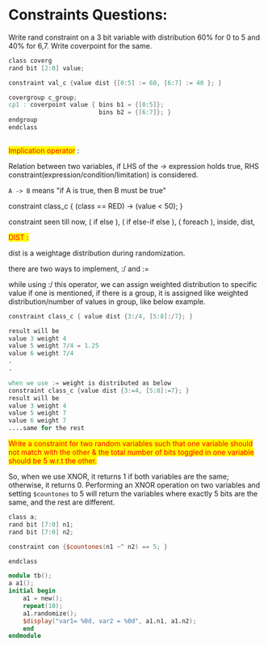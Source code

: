 # Constraints Questions:





Write rand constraint on a 3 bit variable with distribution 60% for 0 to 5 and 40% for 6,7. Write coverpoint for the same.

```verilog
class coverg
rand bit [2:0] value;

constraint val_c {value dist {[0:5] := 60, [6:7] := 40 }; }

covergroup c_group;
cp1 : coverpoint value { bins b1 = {[0:5]};
                         bins b2 = {[6:7]}; }
endgroup
endclass
                         
```

<mark style="color:red;">Implication operator</mark> :&#x20;

Relation between two variables, if LHS of the -> expression holds true, RHS constraint(expression/condition/limitation) is considered.&#x20;

`A -> B` means "if A is true, then B must be true"

constraint class\_c { (class == RED) -> (value < 50); }



constraint seen till now, ( if else ), ( if else-if else ), ( foreach ), inside, dist,&#x20;



<mark style="color:red;">DIST :</mark>&#x20;

dist is a weightage distribution during randomization.&#x20;

there are two ways to implement, :/ and :=&#x20;

while using :/ this operator, we can assign weighted distribution to specific value if one is mentioned, if there is a group, it is assigned like weighted distribution/number of values in group, like below example.

```verilog
constraint class_c { value dist {3:/4, [5:8]:/7}; }

result will be
value 3 weight 4 
value 5 weight 7/4 = 1.25
value 6 weight 7/4 
.
.

when we use := weight is distributed as below
constraint class_c {value dist {3:=4, [5:8]:=7}; }
result will be 
value 3 weight 4
value 5 weight 7
value 6 weight 7
....same for the rest
```

<mark style="color:red;">Write a constraint for two random variables such that one variable should not match with the other & the total number of bits toggled in one variable should be 5 w.r.t the other.</mark>



So, when we use XNOR, it returns 1 if both variables are the same; otherwise, it returns 0. Performing an XNOR operation on two variables and setting `$countones` to 5 will return the variables where exactly 5 bits are the same, and the rest are different.

```verilog
class a;
rand bit [7:0] n1;
rand bit [7:0] n2;

constraint con {$countones(n1 ~^ n2) == 5; }

endclass

module tb();
a a1();
initial begin
    a1 = new();
    repeat(10);
    a1.randomize();
    $display("var1= %0d, var2 = %0d", a1.n1, a1.n2);
    end
endmodule
```

